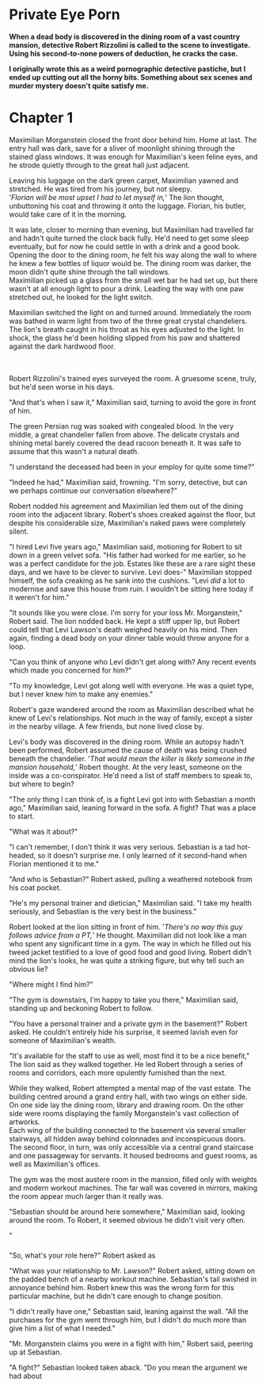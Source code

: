 # Private Eye Porn

**When a dead body is discovered in the dining room of a vast country mansion, detective Robert Rizzolini is called to the scene to investigate. Using his second-to-none powers of deduction, he cracks the case.**

**I originally wrote this as a weird pornographic detective pastiche, but I ended up cutting out all the horny bits. Something about sex scenes and murder mystery doesn't quite satisfy me.**

# Chapter 1

Maximilian Morganstein closed the front door behind him. Home at last. The entry hall was dark, save for a sliver of moonlight shining through the stained glass windows. It was enough for Maximilian's keen feline eyes, and he strode quietly through to the great hall just adjacent.

Leaving his luggage on the dark green carpet, Maximilian yawned and stretched. He was tired from his journey, but not sleepy.</br>
'*Florian will be most upset I had to let myself in,*' The lion thought, unbuttoning his coat and throwing it onto the luggage. Florian, his butler, would take care of it in the morning.

It was late, closer to morning than evening, but Maximilian had travelled far and hadn't quite turned the clock back fully. He'd need to get some sleep eventually, but for now he could settle in with a drink and a good book.</br>
Opening the door to the dining room, he felt his way along the wall to where he knew a few bottles of liquor would be. The dining room was darker, the moon didn't quite shine through the tall windows.</br>
Maximilian picked up a glass from the small wet bar he had set up, but there wasn't at all enough light to pour a drink. Leading the way with one paw stretched out, he looked for the light switch.

Maximilian switched the light on and turned around. Immediately the room was bathed in warm light from two of the three great crystal chandeliers. The lion's breath caught in his throat as his eyes adjusted to the light. In shock, the glass he'd been holding slipped from his paw and shattered against the dark hardwood floor.</br>
</br>
</br>

Robert Rizzolini's trained eyes surveyed the room. A gruesome scene, truly, but he'd seen worse in his days.

"And that's when I saw it," Maximilian said, turning to avoid the gore in front of him.

The green Persian rug was soaked with congealed blood. In the very middle, a great chandelier fallen from above. The delicate crystals and shining metal barely covered the dead racoon beneath it. It was safe to assume that this wasn't a natural death.

"I understand the deceased had been in your employ for quite some time?"

"Indeed he had," Maximilian said, frowning. "I'm sorry, detective, but can we perhaps continue our conversation elsewhere?"

Robert nodded his agreement and Maximilian led them out of the dining room into the adjacent library. Robert's shoes creaked against the floor, but despite his considerable size, Maximilian's naked paws were completely silent.

"I hired Levi five years ago," Maximilian said, motioning for Robert to sit down in a green velvet sofa. "His father had worked for me earlier, so he was a perfect candidate for the job. Estates like these are a rare sight these days, and we have to be clever to survive. Levi does-" Maximilian stopped himself, the sofa creaking as he sank into the cushions. "Levi *did* a lot to modernise and save this house from ruin. I wouldn't be sitting here today if it weren't for him."

"It sounds like you were close. I'm sorry for your loss Mr. Morganstein," Robert said. The lion nodded back. He kept a stiff upper lip, but Robert could tell that Levi Lawson's death weighed heavily on his mind. Then again, finding a dead body on your dinner table would throw anyone for a loop.

"Can you think of anyone who Levi didn't get along with? Any recent events which made you concerned for him?"

"To my knowledge, Levi got along well with everyone. He was a quiet type, but I never knew him to make any enemies."

Robert's gaze wandered around the room as Maximilian described what he knew of Levi's relationships. Not much in the way of family, except a sister in the nearby village. A few friends, but none lived close by.

Levi's body was discovered in the dining room. While an autopsy hadn't been performed, Robert assumed the cause of death was being crushed beneath the chandelier. '*That would mean the killer is likely someone in the mansion household,*' Robert thought. At the very least, someone on the inside was a co-conspirator. He'd need a list of staff members to speak to, but where to begin?

"The only thing I can think of, is a fight Levi got into with Sebastian a month ago," Maximilian said, leaning forward in the sofa. A fight? That was a place to start.

"What was it about?"

"I can't remember, I don't think it was very serious. Sebastian is a tad hot-headed, so it doesn't surprise me. I only learned of it second-hand when Florian mentioned it to me."

"And who is Sebastian?" Robert asked, pulling a weathered notebook from his coat pocket.

"He's my personal trainer and dietician," Maximilian said. "I take my health seriously, and Sebastian is the very best in the business."

Robert looked at the lion sitting in front of him. '*There's no way this guy follows advice from a PT,*' He thought. Maximilian did not look like a man who spent any significant time in a gym. The way in which he filled out his tweed jacket testified to a love of good food and good living. Robert didn't mind the lion's looks, he was quite a striking figure, but why tell such an obvious lie?

"Where might I find him?"

"The gym is downstairs, I'm happy to take you there," Maximilian said, standing up and beckoning Robert to follow.

"You have a personal trainer and a private gym in the basement?" Robert asked. He couldn't entirely hide his surprise, it seemed lavish even for someone of Maximilian's wealth.

"It's available for the staff to use as well, most find it to be a nice benefit," The lion said as they walked together. He led Robert through a series of rooms and corridors, each more opulently furnished than the next.

While they walked, Robert attempted a mental map of the vast estate. The building centred around a grand entry hall, with two wings on either side. On one side lay the dining room, library and drawing room. On the other side were rooms displaying the family Morganstein's vast collection of artworks.</br>
Each wing of the building connected to the basement via several smaller stairways, all hidden away behind colonnades and inconspicuous doors.</br>
The second floor, in turn, was only accessible via a central grand staircase and one passageway for servants. It housed bedrooms and guest rooms, as well as Maximilian's offices.

The gym was the most austere room in the mansion, filled only with weights and modern workout machines. The far wall was covered in mirrors, making the room appear much larger than it really was.

"Sebastian should be around here somewhere," Maximilian said, looking around the room. To Robert, it seemed obvious he didn't visit very often.

"

###

"So, what's your role here?" Robert asked as 


"What was your relationship to Mr. Lawson?" Robert asked, sitting down on the padded bench of a nearby workout machine. Sebastian's tail swished in annoyance behind him. Robert knew this was the wrong form for this particular machine, but he didn't care enough to change position.

"I didn't really have one," Sebastian said, leaning against the wall. "All the purchases for the gym went through him, but I didn't do much more than give him a list of what I needed."

"Mr. Morganstein claims you were in a fight with him," Robert said, peering up at Sebastian.

"A fight?" Sebastian looked taken aback. "Do you mean the argument we had about 